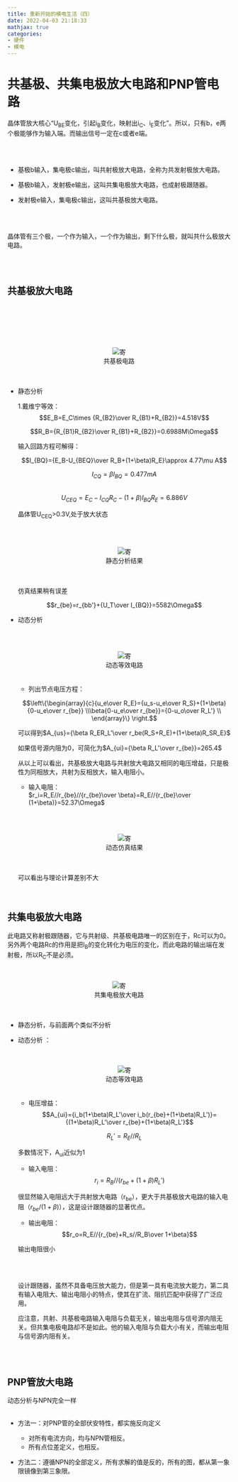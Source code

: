```yaml
---
title: 重新开始的模电生活（四）
date: 2022-04-03 21:18:33
mathjax: true
categories: 
- 硬件
- 模电
---
```


# 共基极、共集电极放大电路和PNP管电路

晶体管放大核心“U<sub>BE</sub>变化，引起i<sub>B</sub>变化，映射出i<sub>C</sub>、i<sub>E</sub>变化”。所以，只有b，e两个极能够作为输入端。而输出信号一定在c或者e端。  

<br><br>  

* 基极b输入，集电极c输出，叫共射极放大电路，全称为共发射极放大电路。  
* 基极b输入，发射极e输出，这叫共集电极放大电路，也成射极跟随器。  

* 发射极e输入，集电极c输出，这叫共基极放大电路。  

<br><br>  


晶体管有三个极，一个作为输入，一个作为输出，剩下什么极，就叫共什么极放大电路。


<br><br>  

## 共基极放大电路  

<br><br>  

<br/><br>
<div>			<!--块级封装-->
    <center>	<!--将图片和文字居中-->
    <img src="https://cdn.jsdelivr.net/gh/maxiro-samurai/image-bed@main/image/be7a81ff9969b5c35cbdbb7c7df9892.5ehebg0to580.webp"
        alt="寄"
        style="zoom:这里写图片的缩放百分比"/>
    <br>		<!--换行-->
    共基极电路	<!--标题-->
    </center>
</div>
<br><br>    

* 静态分析 

    1.戴维宁等效：  
    $$E_B=E_C\times {R_{B2}\over R_{B1}+R_{B2}}=4.518V$$ 

    $$R_B={R_{B1}R_{B2}\over R_{B1}+R_{B2}}=0.6988M\Omega$$

    输入回路方程可解得：  

    $$I_{BQ}={E_B-U_{BEQ}\over R_B+(1+\beta)R_E}\approx 4.77\mu A$$  

    $$I_{CQ}=\beta I_{BQ}=0.477mA$$  
    $$U_{CEQ}=E_C-I_{CQ}R_{C}-(1+\beta)I_{BQ}R_E=6.886V$$  

    晶体管U<sub>CEQ</sub>>0.3V,处于放大状态  

    <br/><br>
    <div>			<!--块级封装-->
        <center>	<!--将图片和文字居中-->
        <img src="https://cdn.jsdelivr.net/gh/maxiro-samurai/image-bed@main/image/a726e46213bd63c8d7b1e23b66f7464.5jorw1c1jyg0.webp"
            alt="寄"
            style="zoom:这里写图片的缩放百分比"/>
        <br>		<!--换行-->
        静态分析结果	<!--标题-->
        </center>
    </div>
    <br><br>    
  
    仿真结果稍有误差  

  $$r_{be}=r_{bb'}+{U_T\over I_{BQ}}=5582\Omega$$     



    
* 动态分析  

    <br/><br>
    <div>			<!--块级封装-->
        <center>	<!--将图片和文字居中-->
        <img src="https://cdn.jsdelivr.net/gh/maxiro-samurai/image-bed@main/image/784cd9eac31547a89cc50dc1075c8c5.zg7htm2px6o.webp"
            alt="寄"
            style="zoom:这里写图片的缩放百分比"/>
        <br>		<!--换行-->
        动态等效电路	<!--标题-->
        </center>
    </div>
    <br><br>    

    * 列出节点电压方程：  
    
    $$\left\{\begin{array}{c}{u_e\over R_E}={u_s-u_e\over R_S}+(1+\beta){0-u_e\over r_{be}} \\\beta{0-u_e\over r_{be}}={0-u_o\over R_L'} \\ 
    \end{array}\}
    \right.$$
    
      
    可以得到$A_{us}={\beta R_ER_L'\over r_be(R_S+R_E)+(1+\beta)R_SR_E}$  


    如果信号源内阻为0，可简化为$A_{ui}={\beta R_L'\over r_{be}}=265.4$


    从以上可以看出，共基极放大电路与共射放大电路又相同的电压增益，只是极性为同相放大，共射为反相放大，输入电阻小。  

    * 输入电阻：    
    $r_i=R_E//r_{be}//{r_{be}\over \beta}=R_E//{r_{be}\over (1+\beta)}=52.37\Omega$  


    <br/><br>
    <div>			<!--块级封装-->
        <center>	<!--将图片和文字居中-->
        <img src="https://cdn.jsdelivr.net/gh/maxiro-samurai/image-bed@main/image/d367c8d087dce03d4d3fa46ed432b4a.41j6qx3a01y0.webp"
            alt="寄"
            style="zoom:这里写图片的缩放百分比"/>
        <br>		<!--换行-->
        动态仿真结果	<!--标题-->
        </center>
    </div>
    <br><br>    

    可以看出与理论计算差别不大   
     <br><br>   

## 共集电极放大电路   

此电路又称射极跟随器，它与共射级、共基极电路唯一的区别在于，Rc可以为0。另外两个电路Rc的作用是把I<SUB>B</SUB>的变化转化为电压的变化，而此电路的输出端在发射极，所以R<SUB>C</SUB>不是必须。  
<br/><br>
    <div>			<!--块级封装-->
        <center>	<!--将图片和文字居中-->
        <img src="https://cdn.jsdelivr.net/gh/maxiro-samurai/image-bed@main/image/533bbeef5bd494ac412a7f40416d367.2nmwpk2aaug0.webp"
            alt="寄"
            style="zoom:这里写图片的缩放百分比"/>
        <br>		<!--换行-->
        共集电极放大电路	<!--标题-->
        </center>
    </div>
<br><br>    

* 静态分析，与前面两个类似不分析  

* 动态分析 ：  
    <br/><br>
    <div>			<!--块级封装-->
        <center>	<!--将图片和文字居中-->
        <img src="https://cdn.jsdelivr.net/gh/maxiro-samurai/image-bed@main/image/70aa4a0850d8bb4ba317656aacbc664.7266ea1rdps0.webp"
            alt="寄"
            style="zoom:这里写图片的缩放百分比"/>
        <br>		<!--换行-->
        动态等效电路	<!--标题-->
        </center>
    </div>
    <br><br>    

    * 电压增益：  
    $$A_{ui}={i_b(1+\beta)R_L'\over i_b(r_{be}+(1+\beta)R_L')}={(1+\beta)R_L'\over r_{be}+(1+\beta)R_L'}$$  

    $$R_L'=R_E//R_L$$  

    多数情况下，A<sub>ui</sub>近似为1  

    * 输入电阻：  
    $$r_i=R_B//(r_{be}+(1+\beta)R_L')$$   

    很显然输入电阻远大于共射放大电路（r<sub>be</sub>），更大于共基极放大电路的输入电阻（$r_{be}/(1+\beta)$），这是设计跟随器的显著优点。  

    * 输出电阻：  
    $$r_o=R_E//{r_{be}+R_s//R_B\over 1+\beta}$$ 

    输出电阻很小

    <br><br>  


    设计跟随器，虽然不具备电压放大能力，但是第一具有电流放大能力，第二具有输入电阻大、输出电阻小的特点，使其在扩流、阻抗匹配中获得了广泛应用。  

    应注意，共射、共基极电路输入电阻与负载无关，输出电阻与信号源内阻无关。但共集电极电路却不是如此。他的输入电阻与负载大小有关，而输出电阻与信号源内阻有关。

<br><br>

## PNP管放大电路   
动态分析与NPN完全一样
<br><br>  

* 方法一：对PNP管的全部伏安特性，都实施反向定义  

    * 对所有电流方向，均与NPN管相反。
    * 所有点位差定义，也相反。  

* 方法二：遵循NPN的全部定义，所有求解的值是反的，所有的图，都从第一象限镜像到第三象限。


